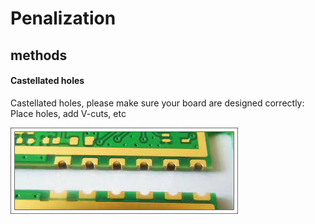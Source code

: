 # Penalization 



## methods 



#### Castellated holes

Castellated holes, please make sure your board are designed correctly: Place holes, add V-cuts, etc

![](56-08-14-18-07-2023.png)